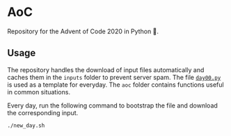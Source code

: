 # AoC

Repository for the Advent of Code 2020 in Python :snake:.

## Usage

The repository handles the download of input files automatically and caches them in the `inputs` folder to prevent server spam. The file [`day00.py`](https://github.com/Pangoraw/AoC/blob/main/days/day00.py) is used as a template for everyday. The `aoc` folder contains functions useful in common situations.

Every day, run the following command to bootstrap the file and download the corresponding input.

```
./new_day.sh
```
